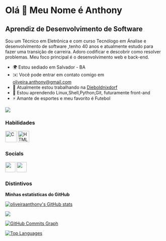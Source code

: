 Olá 👋 Meu Nome é Anthony
==========================

Aprendiz de Desenvolvimento de Software
-----------------------------

Sou um Técnico em Eletrônica e com curso Tecnólogo em Ánalise e desenvolvimento de software ,tenho 40 anos e atualmente estudo para fazer uma transição de carreira. Adoro codificar e descobrir como resolver problemas. Meu foco principal é o desenvolvimento web e back-end.

* 🌍 Estou sediado em Salvador - BA
* ✉️ Você pode entrar em contato comigo em [oliveira.anthony@gmail.com](mailto:oliveira.anthony@gmail.com)
* 🚀 Atualmente estou trabalhando na [Dieboldnixdorf](https://dieboldnixdorf.com.br)
* 🧠 Estou aprendendo Linux,Shell,Python,Git, futuramente front-and
* ⚡ Amante de esportes e meu favorito é Futebol

<a href="https://www.github.com/oliveiraanthony" target="_blank" rel="noreferrer"><img
src="https://img.shields.io/github/followers/oliveiraanthony?logo=github&style=for-the-badge&color=3382ed&labelColor=171717" /></a>

### Habilidades

<p align="left">
<a href="https://python.org.br/?view=msvc-170" target="_blank" rel="noreferrer"><img src="https://raw.githubusercontent.com/danielcranney/readme-generator/main/public/icons/skills/c-colored.svg" width="36" height="36" alt="C" /></a>
<a href="https://developer.mozilla.org/en-US/docs/Glossary/HTML5" target="_blank" rel="noreferrer"><img src="https://raw.githubusercontent.com/danielcranney/readme-generator/main/public/icons/skills/html5-colored.svg" width="36" height="36" alt="HTML5" /></a>
</p>

### Socials

<p align="left"> <a href="https://www.github.com/oliveiraanthony" target="_blank" rel="noreferrer"><img src="https://raw.githubusercontent.com/danielcranney/readme-generator/main/public/icons/socials/github-dark.svg" width="32" height="32" /></a> <a href="https://www.linkedin.com/in/anthonyoliveirabarbosa" target="_blank" rel="noreferrer"><img src="https://raw.githubusercontent.com/danielcranney/readme-generator/main/public/icons/socials/linkedin.svg" width="32" height="32" /></a></p>

### Distintivos

<b>Minhas estatísticas do GitHub</b>

<a href="http://www.github.com/oliveiraanthony"><img src="https://github-readme-stats-oliveiraanthony.vercel.app/api?username=oliveiraanthony&show_icons=true&hide=&count_private=true&title_color=3382ed&text_color=ffffff&icon_color=3382ed&bg_color=171717&hide_border=true&show_icons=true" alt="oliveiraanthony's GitHub stats" /></a>

<a href="http://www.github.com/oliveiraanthony"><img src="https://github-readme-streak-stats.herokuapp.com/?user=oliveiraanthony&stroke=ffffff&background=171717&ring=3382ed&fire=3382ed&currStreakNum=ffffff&currStreakLabel=3382ed&sideNums=ffffff&sideLabels=ffffff&dates=ffffff&hide_border=true" /></a>

<a href="http://www.github.com/oliveiraanthony"><img src="https://activity-graph.herokuapp.com/graph?username=oliveiraanthony&bg_color=171717&color=ffffff&line=3382ed&point=ffffff&area_color=171717&area=true&hide_border=true&custom_title=GitHub%20Commits%20Graph" alt="GitHub Commits Graph" /></a>

<a href="https://github.com/oliveiraanthony" align="left"><img src="https://github-readme-stats-oliveiraanthony.vercel.app/api/top-langs/?username=oliveiraanthony&layout=compact&title_color=3382ed&text_color=ffffff&icon_color=3382ed&bg_color=171717&hide_border=true&locale=en&custom_title=Top%20%Languages" alt="Top Languages" /></a>
